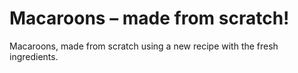# Macaroons – made from scratch!

Macaroons, made from scratch using a new recipe with the fresh ingredients.

